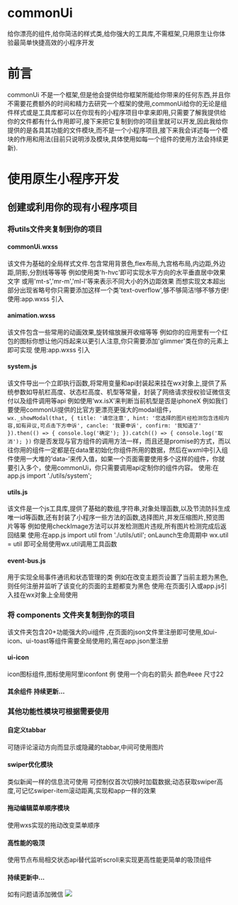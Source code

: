 # commonUi
给你漂亮的组件,给你简洁的样式类,给你强大的工具库,不需框架,只用原生让你体验最简单快捷高效的小程序开发
# 前言
commonUi 不是一个框架,但是他会提供给你框架所能给你带来的任何东西,并且你不需要花费额外的时间和精力去研究一个框架的使用,commonUi给你的无论是组件样式或是工具库都可以在你现有的小程序项目中拿来即用,只需要了解我提供给你的文件都有什么作用即可,接下来把它复制到你的项目里就可以开发,因此我给你提供的是各具其功能的文件模块,而不是一个小程序项目,接下来我会详述每一个模块的作用和用法(目前只说明涉及模块,具体使用如每一个组件的使用方法会持续更新).
# 使用原生小程序开发
## 创建或利用你的现有小程序项目
### 将utils文件夹复制到你的项目
#### commonUi.wxss
该文件为基础的全局样式文件.包含常用背景色,flex布局,九宫格布局,内边距,外边距,阴影,分割线等等等
例如使用类'h-hvc'即可实现水平方向的水平垂直居中效果
    <view class="h-hvc">文字</view>
或用'mt-s','mr-m','ml-l'等来表示不同大小的外边距效果
而想实现文本超出部分出现省略号你只需要添加这样一个类'text-overflow',够不够简洁!够不够方便!
使用:app.wxss 引入
#### animation.wxss
该文件包含一些常用的动画效果,旋转缩放展开收缩等等
例如你的应用里有一个红包的图标你想让他闪烁起来以更引人注意,你只需要添加'glimmer'类在你的元素上即可实现
使用:app.wxss 引入
#### system.js
该文件导出一个立即执行函数,将常用变量和api封装起来挂在wx对象上,提供了系统参数如导航栏高度、状态栏高度、机型等常量，封装了网络请求授权验证微信支付以及组件调用等api
例如使用‘wx.isX’来判断当前机型是否是iphoneX
例如我们要使用commonUi提供的比官方更漂亮更强大的modal组件，
    `         wx._showModal(that, {
                title: '请您注意',
                hint: '您选择的图片经检测包含违规内容,如有异议,可点击下方申诉',
                cancle: '我要申诉',
                confirm: '我知道了'
              }).then(() => {
                console.log('确定');
              }).catch(() => {
                console.log('取消');
              })`
你是否发现与官方组件的调用方法一样，而且还是promise的方式，而以往你用的组件一定都是在data里初始化你组件所用的数据，然后在wxml中引入组件使用一大堆的‘data-’来传入值，如果一个页面需要使用多个这样的组件，你就要引入多个，使用commonUi，你只需要调用api定制你的组件内容。
使用:在app.js import './utils/system';
#### utils.js
该文件是一个js工具库,提供了基础的数组,字符串,对象处理函数,以及节流防抖生成唯一id等函数,还有封装了小程序一些方法的函数,选择图片,并发压缩图片,预览图片等等 
例如使用checkImage方法可以并发检测图片违规,所有图片检测完成后返回结果
使用:在app.js import util from './utils/util';
onLaunch生命周期中 wx.util = util  即可全局使用wx.util调用工具函数
#### event-bus.js
用于实现全局事件通讯和状态管理的类
例如在改变主题页设置了当前主题为黑色,则任何注册并监听了该变化的页面的主题都变为黑色
使用:在页面引入或app.js引入挂在wx对象上全局使用
### 将 components 文件夹复制到你的项目
该文件夹包含20+功能强大的ui组件 ,在页面的json文件里注册即可使用,如ui-icon、ui-toast等组件需要全局使用的,需在app.json里注册
#### ui-icon
icon图标组件,图标使用阿里iconfont
例 <ui-icon type="arrow-right" color="#eee" size="22"></ui-icon>  使用一个向右的箭头 颜色#eee 尺寸22
#### 其余组件 持续更新...
### 其他功能性模块可根据需要使用 
#### 自定义tabbar
可随评论滚动方向而显示或隐藏的tabbar,中间可使用图片
#### swiper优化模块
类似新闻一样的信息流可使用
可控制仅首次切换时加载数据;动态获取swiper高度,可记忆swiper-item滚动距离,实现和app一样的效果
#### 拖动编辑菜单顺序模块
使用wxs实现的拖动改变菜单顺序
#### 高性能的吸顶
使用节点布局相交状态api替代监听scroll来实现更高性能更简单的吸顶组件
#### 持续更新中...

如有问题请添加微信
![](http://yun.qyayun.com/2020/03/30/b3d451b3406acff980e4b93f81bf3084.jpg)


